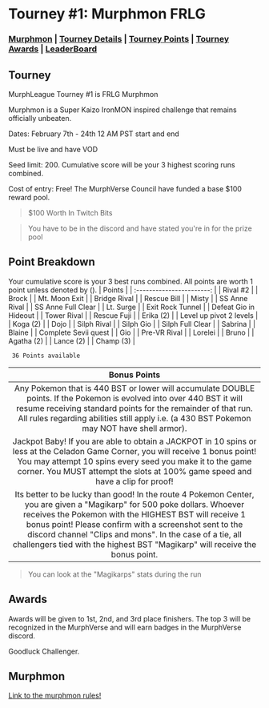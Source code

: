 # Tourney #1: Murphmon FRLG

### [Murphmon](#Murphmon) | [Tourney Details](#Tourney) | [Tourney Points](#Point-Breakdown) | [Tourney Awards](#Awards) | [LeaderBoard](https://github.com/TakeJoshyy/TheMurphVerse/blob/1d4396e7092b5b1f2de452d9ac74828b560425fd/Murphmon-T1-Tourney-2025/leaderboard.md)

## Tourney

MurphLeague Tourney #1 is FRLG Murphmon

Murphmon is a Super Kaizo IronMON inspired challenge that remains officially unbeaten.

Dates: February 7th - 24th 12 AM PST start and end

Must be live and have VOD

Seed limit: 200. Cumulative score will be your 3 highest scoring runs combined.

Cost of entry: Free! The MurphVerse Council have funded a base $100 reward pool.

> $100 Worth In Twitch Bits

> You have to be in the discord and have stated you're in for the prize pool


## Point Breakdown
Your cumulative score is your 3 best runs combined. All points are worth 1 point unless denoted by ().
|           Points          | 
| :-----------------------: | 
| Rival #2                  |
| Brock                     | 
| Mt. Moon Exit             | 
| Bridge Rival              | 
| Rescue Bill               |
| Misty                     | 
| SS Anne Rival             |
| SS Anne Full Clear        |
| Lt. Surge                 |
| Exit Rock Tunnel          |
| Defeat Gio in Hideout     |
| Tower Rival               |
| Rescue Fuji               |
| Erika (2)                 |
| Level up pivot 2 levels   |
| Koga  (2)                 |
| Dojo                      |
| Silph Rival               |
| Silph Gio                 |
| Silph Full Clear          |
| Sabrina                   |
| Blaine                    |
| Complete Sevii quest      |
| Gio                       |
| Pre-VR Rival              |
| Lorelei                   |
| Bruno                     |
| Agatha (2)                |
| Lance (2)                 |
| Champ (3)                 |

     36 Points available 


|        Bonus Points       |
| :-----------------------: |
| Any Pokemon that is 440 BST or lower will accumulate DOUBLE points. If the Pokemon is evolved into over 440 BST it will resume receiving standard points for the remainder of that run. All rules regarding abilities still apply i.e. (a 430 BST Pokemon may NOT have shell armor).               |
| Jackpot Baby! If you are able to obtain a JACKPOT in 10 spins or less at the Celadon Game Corner, you will receive 1 bonus point! You may attempt 10 spins every seed you make it to the game corner. You MUST attempt the slots at 100% game speed and have a clip for proof! |
| Its better to be lucky than good! In the route 4 Pokemon Center, you are given a "Magikarp" for 500 poke dollars. Whoever receives the Pokemon with the HIGHEST BST will receive 1 bonus point! Please confirm with a screenshot sent to the discord channel "Clips and mons". In the case of a tie, all challengers tied with the highest BST "Magikarp" will receive the bonus point. |

> You can look at the "Magikarps" stats during the run

## Awards

Awards will be given to 1st, 2nd, and 3rd place finishers. The top 3 will be recognized in the MurphVerse and will earn badges in the MurphVerse discord.

Goodluck Challenger.
## Murphmon

[Link to the murphmon rules!](https://github.com/TakeJoshyy/TheMurphVerse/blob/1d4396e7092b5b1f2de452d9ac74828b560425fd/FireRed-Murphmon/readme.md)
